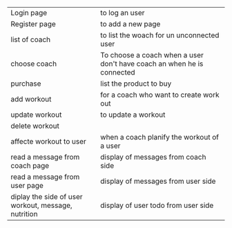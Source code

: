 |               |                                                                        |
| ------------- | ---------------------------------------------------------------------- |
| Login page    | to log an user                                                         |
| Register page | to add a new page                                                      |
| list of coach | to list the woach for un unconnected user                              |
| choose coach  | To choose a coach when a user don't have coach an when he is connected |
| purchase      | list the product to buy                                                |
| add workout   | for a coach who want to create work out                                |
| update workout| to update a workout                                                    |
| delete workout|                                                                        |
| affecte workout to user | when a coach planify the workout of a user                   |
| read a message from coach page | display of messages from coach side                   |
| read a message from user page  | display of messages from user side                    |
| diplay the side of user workout, message, nutrition | display of user todo from user side   |
